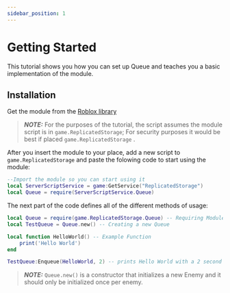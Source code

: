 ```yaml
---
sidebar_position: 1
---
```


# Getting Started

This tutorial shows you how you can set up Queue and teaches you a basic implementation of the module.

## Installation

Get the module from the [Roblox library](https://www.roblox.com/library/9041187417/Queue)

<!-- or get the [latest release](https://github.com/00xima/RBLX-SimplePath/releases) from GitHub. -->

> **_NOTE:_**
> For the purposes of the tutorial, the script assumes the module script is in `game.ReplicatedStorage`; For security purposes it would be best if placed `game.ReplicatedStorage` .

After you insert the module to your place, add a new script to `game.ReplicatedStorage` and paste the folowing code to start using the module:

```lua
--Import the module so you can start using it
local ServerScriptService = game:GetService("ReplicatedStorage")
local Queue = require(ServerScriptService.Queue)
```

The next part of the code defines all of the different methods of usage:

```lua
local Queue = require(game.ReplicatedStorage.Queue) -- Requiring Module
local TestQueue = Queue.new() -- Creating a new Queue

local function HelloWorld() -- Example Function
    print('Hello World')
end

TestQueue:Enqueue(HelloWorld, 2) -- prints Hello World with a 2 second wait after execution

```

> **_NOTE:_** `Queue.new()` is a constructor that initializes a new Enemy and it should only be initialized once per enemy.
